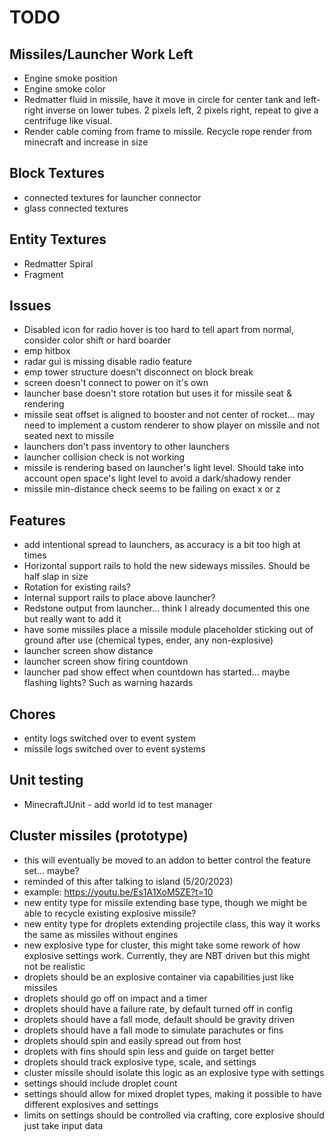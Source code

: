 # TODO

## Missiles/Launcher Work Left

- Engine smoke position
- Engine smoke color
- Redmatter fluid in missile, have it move in circle for center tank and left-right inverse on lower tubes. 2 pixels left, 2 pixels right, repeat to give a centrifuge like visual.
- Render cable coming from frame to missile. Recycle rope render from minecraft and increase in size

## Block Textures

- connected textures for launcher connector
- glass connected textures

## Entity Textures

- Redmatter Spiral
- Fragment 

## Issues

- Disabled icon for radio hover is too hard to tell apart from normal, consider color shift or hard boarder
- emp hitbox
- radar gui is missing disable radio feature
- emp tower structure doesn't disconnect on block break
- screen doesn't connect to power on it's own
- launcher base doesn't store rotation but uses it for missile seat & rendering
- missile seat offset is aligned to booster and not center of rocket... may need to implement a custom renderer to show player on missile and not seated next to missile
- launchers don't pass inventory to other launchers
- launcher collision check is not working
- missile is rendering based on launcher's light level. Should take into account open space's light level to avoid a dark/shadowy render
- missile min-distance check seems to be failing on exact x or z

## Features

- add intentional spread to launchers, as accuracy is a bit too high at times
- Horizontal support rails to hold the new sideways missiles. Should be half slap in size
- Rotation for existing rails?
- Internal support rails to place above launcher?
- Redstone output from launcher... think I already documented this one but really want to add it
- have some missiles place a missile module placeholder sticking out of ground after use (chemical types, ender, any non-explosive)
- launcher screen show distance
- launcher screen show firing countdown
- launcher pad show effect when countdown has started... maybe flashing lights? Such as warning hazards

## Chores

- entity logs switched over to event system
- missile logs switched over to event systems

## Unit testing

- MinecraftJUnit - add world id to test manager

## Cluster missiles (prototype)

- this will eventually be moved to an addon to better control the feature set... maybe?
- reminded of this after talking to island (5/20/2023)
- example: https://youtu.be/Es1A1XoM5ZE?t=10
- new entity type for missile extending base type, though we might be able to recycle existing explosive missile?
- new entity type for droplets extending projectile class, this way it works the same as missiles without engines
- new explosive type for cluster, this might take some rework of how explosive settings work. Currently, they are NBT driven but this might not be realistic
- droplets should be an explosive container via capabilities just like missiles
- droplets should go off on impact and a timer
- droplets should have a failure rate, by default turned off in config
- droplets should have a fall mode, default should be gravity driven
- droplets should have a fall mode to simulate parachutes or fins
- droplets should spin and easily spread out from host
- droplets with fins should spin less and guide on target better
- droplets should track explosive type, scale, and settings
- cluster missile should isolate this logic as an explosive type with settings
- settings should include droplet count
- settings should allow for mixed droplet types, making it possible to have different explosives and settings
- limits on settings should be controlled via crafting, core explosive should just take input data